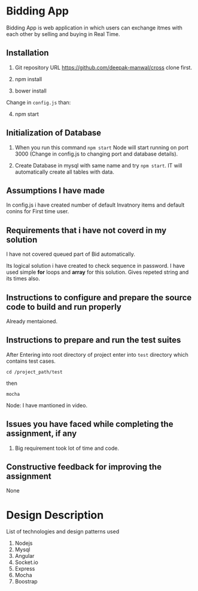 Bidding App
================

Bidding App is web application in which users can exchange itmes with each other by selling and buying in Real Time.


Installation
-------

1. Git repository URL https://github.com/deepak-manwal/cross clone first.

2. npm install 

3. bower install

Change in `config.js` than:

4. npm start 


Initialization of Database
-------


1. When you run this command `npm start` Node will start running on port 3000 (Change in config.js to changing port and database details).

2. Create Database in mysql with same name and try `npm start`. IT will automatically create all tables with data.

Assumptions I have made
-------

In config.js i have created number of default Invatnory items and default conins for First time user.


Requirements that i have not coverd in my solution
-------
I have not covered queued part of Bid automatically.


Its logical solution i have created to check sequence in password. I have used simple **for** loops and **array** for this solution. Gives repeted string and its times also.

Instructions to configure and prepare the source code to build and run properly
--------

Already mentaioned.


Instructions to prepare and run the test suites
---------

After Entering into root directory of project enter into `test` directory which contains test cases. 

`cd /project_path/test`

then

`mocha`

Node: I have mantioned in video.



Issues you have faced while completing the assignment, if any
-------

1. Big requirement took lot of time and code.



Constructive feedback for improving the assignment
-------

None




Design Description
================

List of technologies and design patterns used

1. Nodejs
2. Mysql
3. Angular
4. Socket.io
5. Express
6. Mocha
7. Boostrap


